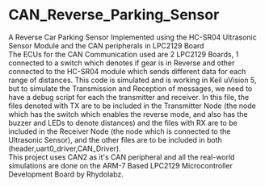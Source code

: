 # CAN_Reverse_Parking_Sensor
A Reverse Car Parking Sensor Implemented using the HC-SR04 Ultrasonic Sensor Module and the CAN peripherals in LPC2129 Board <br>
The ECUs for the CAN Communication used are 2 LPC2129 Boards, 1 connected to a switch which denotes if gear is in Reverse and other connected to the HC-SR04 module which sends different data for each range of distances. This code is simulated and is working in Keil uVision 5, but to simulate the Transmission and Reception of messages, we need to have a debug script for each the transmitter and receiver. In this file, the files denoted with TX are to be included in the Transmitter Node (the node which has the switch which enables the reverse mode, and also has the buzzer and LEDs to denote distances) and the files with RX are to be included in the Receiver Node (the node which is connected to the Ultrasonic Sensor), and the other files are to be included in both (header,uart0_driver,CAN_Driver).<br>
This project uses CAN2 as it's CAN peripheral and all the real-world simulations are done on the ARM-7 Based LPC2129 Microcontroller Development Board by Rhydolabz.
